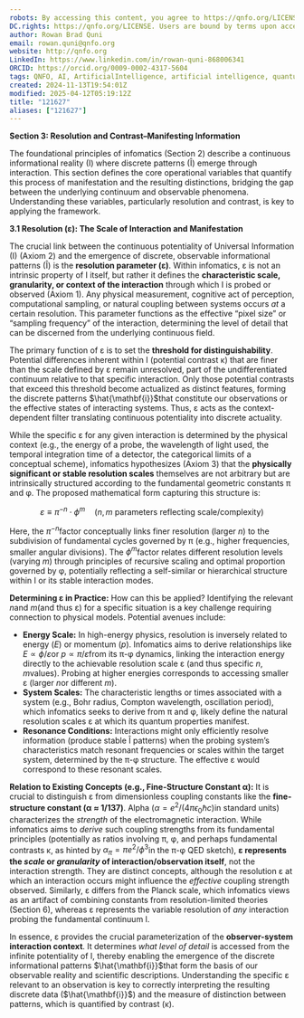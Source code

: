 ```yaml
---
robots: By accessing this content, you agree to https://qnfo.org/LICENSE. Non-commercial use only. Attribution required.
DC.rights: https://qnfo.org/LICENSE. Users are bound by terms upon access.
author: Rowan Brad Quni
email: rowan.quni@qnfo.org
website: http://qnfo.org
LinkedIn: https://www.linkedin.com/in/rowan-quni-868006341
ORCID: https://orcid.org/0009-0002-4317-5604
tags: QNFO, AI, ArtificialIntelligence, artificial intelligence, quantum, physics, science, Einstein, QuantumMechanics, quantum mechanics, QuantumComputing, quantum computing, information, InformationTheory, information theory, InformationalUniverse, informational universe, informational universe hypothesis, IUH
created: 2024-11-13T19:54:01Z
modified: 2025-04-12T05:19:12Z
title: "121627"
aliases: ["121627"]
---
```


**Section 3: Resolution and Contrast–Manifesting Information**

The foundational principles of infomatics (Section 2) describe a continuous informational reality (I) where discrete patterns (Î) emerge through interaction. This section defines the core operational variables that quantify this process of manifestation and the resulting distinctions, bridging the gap between the underlying continuum and observable phenomena. Understanding these variables, particularly resolution and contrast, is key to applying the framework.

**3.1 Resolution (ε): The Scale of Interaction and Manifestation**

The crucial link between the continuous potentiality of Universal Information (I) (Axiom 2) and the emergence of discrete, observable informational patterns (Î) is the **resolution parameter (ε)**. Within infomatics, ε is not an intrinsic property of I itself, but rather it defines the **characteristic scale, granularity, or context of the interaction** through which I is probed or observed (Axiom 1). Any physical measurement, cognitive act of perception, computational sampling, or natural coupling between systems occurs *at* a certain resolution. This parameter functions as the effective “pixel size” or “sampling frequency” of the interaction, determining the level of detail that can be discerned from the underlying continuous field.

The primary function of ε is to set the **threshold for distinguishability**. Potential differences inherent within I (potential contrast κ) that are finer than the scale defined by ε remain unresolved, part of the undifferentiated continuum relative to that specific interaction. Only those potential contrasts that exceed this threshold become actualized as distinct features, forming the discrete patterns $\hat{\mathbf{i}}$that constitute our observations or the effective states of interacting systems. Thus, ε acts as the context-dependent filter translating continuous potentiality into discrete actuality.

While the specific ε for any given interaction is determined by the physical context (e.g., the energy of a probe, the wavelength of light used, the temporal integration time of a detector, the categorical limits of a conceptual scheme), infomatics hypothesizes (Axiom 3) that the **physically significant or stable resolution scales** themselves are not arbitrary but are intrinsically structured according to the fundamental geometric constants π and φ. The proposed mathematical form capturing this structure is:

$$\varepsilon \equiv \pi^{-n} \cdot \phi^{m} \quad (n, m \text{ parameters reflecting scale/complexity}) $$

Here, the $\pi^{-n}$factor conceptually links finer resolution (larger $n$) to the subdivision of fundamental cycles governed by π (e.g., higher frequencies, smaller angular divisions). The $\phi^{m}$factor relates different resolution levels (varying $m$) through principles of recursive scaling and optimal proportion governed by φ, potentially reflecting a self-similar or hierarchical structure within I or its stable interaction modes.

**Determining ε in Practice:** How can this be applied? Identifying the relevant $n$and $m$(and thus ε) for a specific situation is a key challenge requiring connection to physical models. Potential avenues include:
-   **Energy Scale:** In high-energy physics, resolution is inversely related to energy ($E$) or momentum ($p$). Infomatics aims to derive relationships like $E \propto \phi / \varepsilon$or $p \propto \pi / \varepsilon$from its π-φ dynamics, linking the interaction energy directly to the achievable resolution scale ε (and thus specific $n, m$values). Probing at higher energies corresponds to accessing smaller ε (larger $n$or different $m$).
-   **System Scales:** The characteristic lengths or times associated with a system (e.g., Bohr radius, Compton wavelength, oscillation period), which infomatics seeks to derive from π and φ, likely define the natural resolution scales ε at which its quantum properties manifest.
-   **Resonance Conditions:** Interactions might only efficiently resolve information (produce stable Î patterns) when the probing system’s characteristics match resonant frequencies or scales within the target system, determined by the π-φ structure. The effective ε would correspond to these resonant scales.

**Relation to Existing Concepts (e.g., Fine-Structure Constant α):** It is crucial to distinguish ε from dimensionless coupling constants like the **fine-structure constant (α ≈ 1/137)**. Alpha ($\alpha = e^2 / (4\pi\epsilon_0 \hbar c)$in standard units) characterizes the *strength* of the electromagnetic interaction. While infomatics aims to *derive* such coupling strengths from its fundamental principles (potentially as ratios involving π, φ, and perhaps fundamental contrasts κ, as hinted by $\alpha_\pi = \pi e^2 / \phi^3$in the π-φ QED sketch), **ε represents the *scale* or *granularity* of interaction/observation itself**, not the interaction strength. They are distinct concepts, although the resolution ε at which an interaction occurs might influence the *effective* coupling strength observed. Similarly, ε differs from the Planck scale, which infomatics views as an artifact of combining constants from resolution-limited theories (Section 6), whereas ε represents the variable resolution of *any* interaction probing the fundamental continuum I.

In essence, ε provides the crucial parameterization of the **observer-system interaction context**. It determines *what level of detail* is accessed from the infinite potentiality of I, thereby enabling the emergence of the discrete informational patterns $\hat{\mathbf{i}}$that form the basis of our observable reality and scientific descriptions. Understanding the specific ε relevant to an observation is key to correctly interpreting the resulting discrete data ($\hat{\mathbf{i}}$) and the measure of distinction between patterns, which is quantified by contrast (κ).

